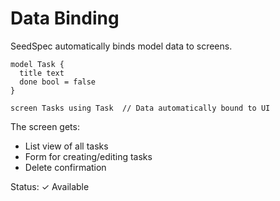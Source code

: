 # Data Binding

SeedSpec automatically binds model data to screens.

```seed
model Task {
  title text
  done bool = false
}

screen Tasks using Task  // Data automatically bound to UI
```

The screen gets:
- List view of all tasks
- Form for creating/editing tasks
- Delete confirmation

Status: ✓ Available
